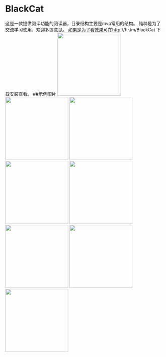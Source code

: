# BlackCat
这是一款提供阅读功能的阅读器，目录结构主要是mvp常用的结构。
纯粹是为了交流学习使用，欢迎多提意见。
如果是为了看效果可在http://fir.im/BlackCat 下载安装查看。
##示例图片
<img src="https://github.com/Marsboxiao/BlackCatBookReader/blob/master/image/zhuye.png?raw=true" width="200"/>
<img src="https://github.com/Marsboxiao/BlackCatBookReader/blob/master/image/shequ.png?raw=true" width="200"/>
<img src="https://github.com/Marsboxiao/BlackCatBookReader/blob/master/image/faxian.png?raw=true" width="200"/>
<img src="https://github.com/Marsboxiao/BlackCatBookReader/blob/master/image/sousuo.png?raw=true" width="200"/>
<img src="https://github.com/Marsboxiao/BlackCatBookReader/blob/master/image/zhudan.png?raw=true" width="200"/>
<img src="https://github.com/Marsboxiao/BlackCatBookReader/blob/master/image/fenlei.png?raw=true" width="200"/>
<img src="https://github.com/Marsboxiao/BlackCatBookReader/blob/master/image/biaoti.png?raw=true" width="200"/>
<img src="https://github.com/Marsboxiao/BlackCatBookReader/blob/master/image/xiangxi.png?raw=true" width="200"/>
